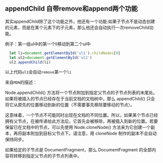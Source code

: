 ## appendChild 自带remove和append两个功能

其实appendChild除了这个功能之外，他还有一个功能:如果子节点不是动态创建的元素，而是在某个元素下的子元素，那么他还会自动执行一次removeChild功能。

例子：第一组ul中的第一个li移动到第二个ul中

```js
  let li=document.getElementById('ul1').childNodes[0]
  let ul2=document.getElementById('ul2')
  ul2.appendChild(li)
```
以上代码`ul1`会自动`remove`第一个`li`

来自`MDN`的描述：

Node.appendChild() 方法将一个节点附加到指定父节点的子节点列表的末尾处。如果将被插入的节点已经存在于当前文档的文档树中，那么 appendChild() 只会将它从原先的位置移动到新的位置（不需要事先移除要移动的节点）。

这意味着，一个节点不可能同时出现在文档的不同位置。所以，如果某个节点已经拥有父节点，在被传递给此方法后，它首先会被移除，再被插入到新的位置。若要保留已在文档中的节点，可以先使用  Node.cloneNode() 方法来为它创建一个副本，再将副本附加到目标父节点下。请注意，用 cloneNode 制作的副本不会自动保持同步。

如果给定的子节点是 DocumentFragment，那么 DocumentFragment 的全部内容将转移到指定父节点的子节点列表中。